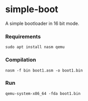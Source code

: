 # simple-boot
A simple bootloader in 16 bit mode.

### Requirements
```
sudo apt install nasm qemu
```

### Compilation
```
nasm -f bin boot1.asm -o boot1.bin
```

### Run
```
qemu-system-x86_64 -fda boot1.bin
```
